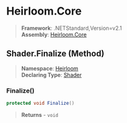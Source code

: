 # Heirloom.Core

> **Framework**: .NETStandard,Version=v2.1  
> **Assembly**: [Heirloom.Core][0]

## Shader.Finalize (Method)

> **Namespace**: [Heirloom][0]  
> **Declaring Type**: [Shader][1]

### Finalize()

```cs
protected void Finalize()
```

> **Returns** - `void`

[0]: ../../../Heirloom.Core.md
[1]: ../Shader.md
